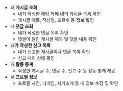 - **내 게시글 조회**
    - 내가 작성한 해당 카페 내의 게시글 목록 확인
    - 게시글 제목, 작성일, 조회수 등 정보 확인
- **내 댓글 조회**
    - 내가 작성한 댓글 목록 확인
    - 댓글이 달린 게시글 제목 및 댓글 내용 확인
- **내가 작성한 신고 목록**
    - 내가 신고한 게시글이나 댓글 목록 확인
    - 신고 처리 상태  확인
- **내 활동 통계**
    - 작성한 게시글 수, 댓글 수, 신고 수 등 활동 통계 제공
- **내 프로필 정보**
    - 프로필 사진, 닉네임, 자기소개 등 내 정보 수정 및 확인